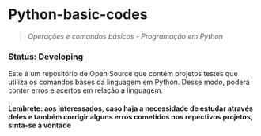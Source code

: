 # Python-basic-codes
> _Operações e comandos básicos - Programação em Python_
> 
### Status: Developing 

Este é um repositório de Open Source que contém projetos testes que utiliza os comandos bases da linguagem em Python. Desse modo, poderá conter erros e acertos em relação a linguagem. 

#### Lembrete: aos interessados, caso haja a necessidade de estudar através deles e também corrigir alguns erros cometidos nos repectivos projetos, sinta-se à vontade
